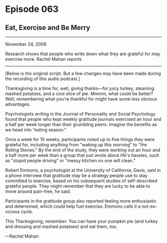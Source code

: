 # Episode 063

## Eat, Exercise and Be Merry

---

November 24, 2008

Research shows that people who write down what they are grateful for may exercise more. Rachel Mahan reports

---

[Below is the original script. But a few changes may have been made during the recording of this audio podcast.]

Thanksgiving is a time for, well, giving thanks—for juicy turkey, steaming mashed potatoes, and a cool slice of pie. Mmmm, what could be better? Well, remembering what you're thankful for might have some less obvious advantages.

Psychologists writing in the Journal of Personality and Social Psychology found that people who kept weekly gratitude journals exercised an hour and a half per week longer than their grumbling peers. Imagine the benefits as we head into “eating season.”

Once a week for 10 weeks, participants noted up to five things they were grateful for, including anything from "waking up this morning" to "the Rolling Stones." By the end of the study, they were working out an hour and a half more per week than a group that just wrote about life's hassles, such as "stupid people driving" or "messy kitchen no one will clean."

Robert Emmons, a psychologist at the University of California, Davis, said in a phone interview that gratitude may be a strategy people use to stay committed to exercise, based on his subsequent studies of self-described grateful people. They might remember that they are lucky to be able to move around pain-free, he said.

Participants in the gratitude group also reported feeling more enthusiastic and determined, which could help fuel exercise. Emmons calls it a not-so-vicious cycle.

This Thanksgiving, remember: You can have your pumpkin pie (and turkey and dressing and mashed potatoes) and eat them, too.

—Rachel Mahan

